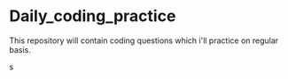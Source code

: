 # Daily_coding_practice
This repository will contain coding questions which i'll practice on regular basis. 




s
